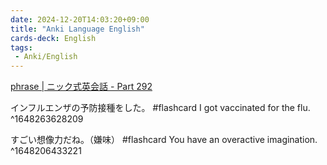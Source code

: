 ```yaml
---
date: 2024-12-20T14:03:20+09:00
title: "Anki Language English"
cards-deck: English
tags:
 - Anki/English
---
```


[phrase | ニック式英会話 - Part 292](https://nic-english.com/phrase/page/292/)

インフルエンザの予防接種をした。 #flashcard
I got vaccinated for the flu.
^1648263628209

すごい想像力だね。（嫌味） #flashcard
You have an overactive imagination.
^1648206433221

